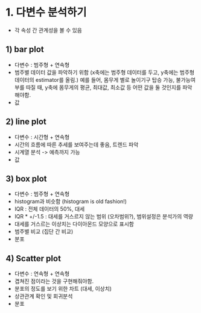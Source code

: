 # 1. 다변수 분석하기
- 각 속성 간 관계성을 볼 수 있음

## 1) bar plot
- 다변수 : 범주형 + 연속형
- 범주별 데이터 값을 파악하기 위함 (x축에는 범주형 데이터를 두고, y축에는 범주형 데이터의 estimator를 올림.)
예를 들어, 몸무게 별로 놀이기구 탑승 가능, 불가능여부를 따질 때, y축에 몸무게의 평균, 최대값, 최소값 등 어떤 값을 둘 것인지를 파악해야함.
- 값

## 2) line plot
- 다변수 : 시간형 + 연속형
- 시간의 흐름에 따른 추세를 보여주는데 좋음, 트렌드 파악
- 시계열 분석 -> 예측까지 가능
- 값

## 3) box plot
- 다변수 : 범주형 + 연속형
- histogram과 비슷함 (histogram is old fashion!)
- IQR : 전체 데이터의 50%, 대세
- IQR * +/-1.5 : 대세를 거스르지 않는 범위 (오차범위?), 범위설정은 분석가의 역량
- 대세를 거스르는 이상치는 다이아몬드 모양으로 표시함
- 범주별 비교 (집단 간 비교)
- 분포


## 4) Scatter plot
- 다변수 : 연속형 + 연속형
- 겹쳐진 점이라는 것을 구현해줘야함.
- 분포의 정도를 보기 위한 차트 (대세, 이상치)
- 상관관계 확인 및 회귀분석
- 분포
